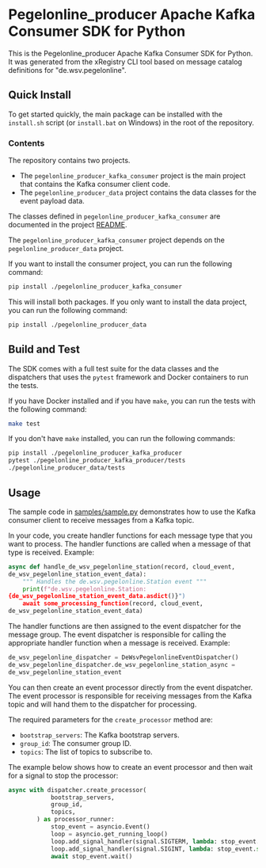
# Pegelonline_producer Apache Kafka Consumer SDK for Python

This is the Pegelonline_producer Apache Kafka Consumer SDK for Python. It was
generated from the xRegistry CLI tool based on message catalog definitions for
"de.wsv.pegelonline".

## Quick Install

To get started quickly, the main package can be installed with the `install.sh`
script (or `install.bat` on Windows) in the root of the repository.

### Contents

The repository contains two projects.
* The `pegelonline_producer_kafka_consumer` project is the main project that
contains the Kafka consumer client code.
* The `pegelonline_producer_data` project contains the data classes for the
event payload data.

The classes defined in `pegelonline_producer_kafka_consumer` are documented in
the project [README](./pegelonline_producer_kafka_consumer/README.md).

The `pegelonline_producer_kafka_consumer` project depends on the
`pegelonline_producer_data` project.

If you want to install the consumer project, you can run the following command:

```bash
pip install ./pegelonline_producer_kafka_consumer
```

This will install both packages. If you only want to install the data project,
you can run the following command:

```bash
pip install ./pegelonline_producer_data
```

## Build and Test

The SDK comes with a full test suite for the data classes and the dispatchers
that uses the `pytest` framework and Docker containers to run the tests.

If you have Docker installed and if you have `make`, you can run the tests with
the following command:

```bash
make test
```

If you don't have `make` installed, you can run the following commands:

```bash
pip install ./pegelonline_producer_kafka_producer
pytest ./pegelonline_producer_kafka_producer/tests
./pegelonline_producer_data/tests
```

## Usage

The sample code in [samples/sample.py](samples/sample.py) demonstrates how to
use the Kafka consumer client to receive messages from a Kafka topic.

In your code, you create handler functions for each message type that you want
to process. The handler functions are called when a message of that type is
received. Example:

```python
async def handle_de_wsv_pegelonline_station(record, cloud_event,
de_wsv_pegelonline_station_event_data):
    """ Handles the de.wsv.pegelonline.Station event """
    print(f"de.wsv.pegelonline.Station:
{de_wsv_pegelonline_station_event_data.asdict()}")
    await some_processing_function(record, cloud_event,
de_wsv_pegelonline_station_event_data)
```

The handler functions are then assigned to the event dispatcher for the message
group. The event dispatcher is responsible for calling the appropriate handler
function when a message is received. Example:

```python
de_wsv_pegelonline_dispatcher = DeWsvPegelonlineEventDispatcher()
de_wsv_pegelonline_dispatcher.de_wsv_pegelonline_station_async =
de_wsv_pegelonline_station_event
```

You can then create an event processor directly from the event dispatcher. The
event processor is responsible for receiving messages from the Kafka topic and
will hand them to the dispatcher for processing.

The required parameters for the `create_processor` method are:
* `bootstrap_servers`: The Kafka bootstrap servers.
* `group_id`: The consumer group ID.
* `topics`: The list of topics to subscribe to.

The example below shows how to create an event processor and then wait for a
signal to stop the processor:

```python
async with dispatcher.create_processor(
            bootstrap_servers,
            group_id,
            topics,
        ) as processor_runner:
            stop_event = asyncio.Event()
            loop = asyncio.get_running_loop()
            loop.add_signal_handler(signal.SIGTERM, lambda: stop_event.set())
            loop.add_signal_handler(signal.SIGINT, lambda: stop_event.set())
            await stop_event.wait()
```